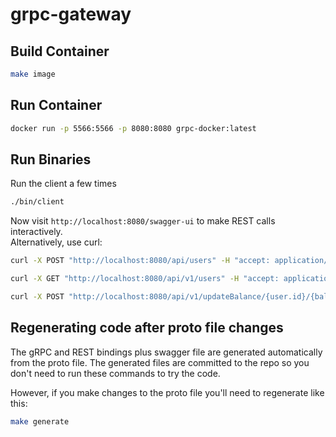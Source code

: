 # grpc-gateway
## Build Container
```bash
make image
```
## Run Container
```bash
docker run -p 5566:5566 -p 8080:8080 grpc-docker:latest
```

## Run Binaries
Run the client a few times
```bash
./bin/client
```

Now visit ```http://localhost:8080/swagger-ui``` to make REST calls interactively. <br />
Alternatively, use curl: <br />
```bash
curl -X POST "http://localhost:8080/api/users" -H "accept: application/json" ; echo
```
```bash
curl -X GET "http://localhost:8080/api/v1/users" -H "accept: application/json" ; echo
```

```bash
curl -X POST "http://localhost:8080/api/v1/updateBalance/{user.id}/{balance}" -H "accept: application/json" ; echo
```
## Regenerating code after proto file changes
The gRPC and REST bindings plus swagger file are generated automatically from the proto file. The generated files are committed to the repo so you don't need to run these commands to try the code. <br />

However, if you make changes to the proto file you'll need to regenerate like this: <br />
```bash
make generate
```
